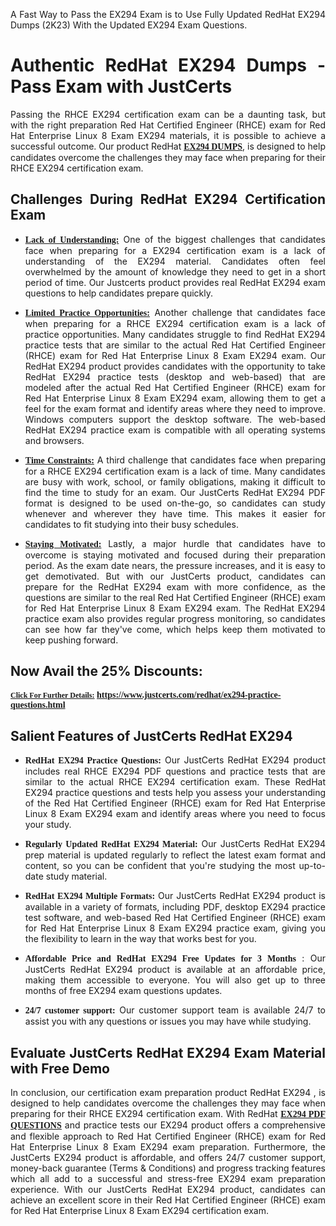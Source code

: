 <p dir="auto" style="text-align: justify;">A Fast Way to Pass the EX294 Exam is to Use Fully Updated RedHat EX294 Dumps (2K23) With the Updated EX294 Exam Questions.</p>

<h1 style="text-align: justify;"><strong>Authentic RedHat EX294 Dumps - Pass Exam with JustCerts</strong></h1>

<p style="text-align: justify;">Passing the RHCE EX294 certification exam can be a daunting task, but with the right preparation Red Hat Certified Engineer (RHCE) exam for Red Hat Enterprise Linux 8 Exam EX294 materials, it is possible to achieve a successful outcome. Our product RedHat <strong><a href="https://www.justcerts.com/redhat/ex294-practice-questions.html"><span style="font-family:Georgia,serif;"><u>EX294 DUMPS</u></span></a></strong>, is designed to help candidates overcome the challenges they may face when preparing for their RHCE EX294 certification exam.</p>

<h2 style="text-align: justify;"><strong>Challenges During RedHat EX294 Certification Exam</strong></h2>

<ul>
	<li style="text-align: justify;"><u><span style="font-family:Georgia,serif;"><strong>Lack of Understanding:</strong></span></u> One of the biggest challenges that candidates face when preparing for a EX294 certification exam is a lack of understanding of the EX294 material. Candidates often feel overwhelmed by the amount of knowledge they need to get in a short period of time. Our Justcerts product provides real RedHat EX294 exam questions to help candidates prepare quickly.</li>
</ul>

<ul>
	<li style="text-align: justify;"><u><span style="font-family:Georgia,serif;"><strong>Limited Practice Opportunities:</strong></span></u> Another challenge that candidates face when preparing for a RHCE EX294 certification exam is a lack of practice opportunities. Many candidates struggle to find RedHat EX294 practice tests that are similar to the actual Red Hat Certified Engineer (RHCE) exam for Red Hat Enterprise Linux 8 Exam EX294 exam. Our RedHat EX294 product provides candidates with the opportunity to take RedHat EX294 practice tests (desktop and web-based) that are modeled after the actual Red Hat Certified Engineer (RHCE) exam for Red Hat Enterprise Linux 8 Exam EX294 exam, allowing them to get a feel for the exam format and identify areas where they need to improve. Windows computers support the desktop software. The web-based RedHat EX294 practice exam is compatible with all operating systems and browsers.</li>
</ul>

<ul>
	<li style="text-align: justify;"><u><span style="font-family:Georgia,serif;"><strong>Time Constraints:</strong></span></u> A third challenge that candidates face when preparing for a RHCE EX294 certification exam is a lack of time. Many candidates are busy with work, school, or family obligations, making it difficult to find the time to study for an exam. Our JustCerts RedHat EX294 PDF format is designed to be used on-the-go, so candidates can study whenever and wherever they have time. This makes it easier for candidates to fit studying into their busy schedules.</li>
</ul>

<ul>
	<li style="text-align: justify;"><u><span style="font-family:Georgia,serif;"><strong>Staying Motivated:</strong></span></u> Lastly, a major hurdle that candidates have to overcome is staying motivated and focused during their preparation period. As the exam date nears, the pressure increases, and it is easy to get demotivated. But with our JustCerts product, candidates can prepare for the RedHat EX294 exam with more confidence, as the questions are similar to the real Red Hat Certified Engineer (RHCE) exam for Red Hat Enterprise Linux 8 Exam EX294 exam. The RedHat EX294 practice exam also provides regular progress monitoring, so candidates can see how far they've come, which helps keep them motivated to keep pushing forward.</li>
</ul>

<h2 style="text-align: justify;"><strong>Now Avail the 25% Discounts:</strong></h2>

<p><span style="font-size:12px;"><u><span style="font-family:Georgia,serif;"><strong>Click For Further Details:</strong></span></u></span><span style="font-size:14px;"><span style="font-family:Georgia,serif;"><strong> <a href="https://www.justcerts.com/redhat/ex294-practice-questions.html">https://www.justcerts.com/redhat/ex294-practice-questions.html</a></strong></span></span></p>

<h2 style="text-align: justify;"><strong>Salient Features of JustCerts RedHat EX294</strong></h2>

<ul>
	<li style="text-align: justify;"><span style="font-family:Georgia,serif;"><strong>RedHat EX294 Practice Questions:</strong></span> Our JustCerts RedHat EX294 product includes real RHCE EX294 PDF questions and practice tests that are similar to the actual RHCE EX294 certification exam. These RedHat EX294 practice questions and tests help you assess your understanding of the Red Hat Certified Engineer (RHCE) exam for Red Hat Enterprise Linux 8 Exam EX294 exam and identify areas where you need to focus your study.</li>
</ul>

<ul>
	<li style="text-align: justify;"><span style="font-family:Georgia,serif;"><strong>Regularly Updated RedHat EX294 Material:</strong></span> Our JustCerts RedHat EX294 prep material is updated regularly to reflect the latest exam format and content, so you can be confident that you're studying the most up-to-date study material.</li>
</ul>

<ul>
	<li style="text-align: justify;"><span style="font-family:Georgia,serif;"><strong>RedHat EX294 Multiple Formats:</strong></span> Our JustCerts RedHat EX294 product is available in a variety of formats, including PDF, desktop EX294 practice test software, and web-based Red Hat Certified Engineer (RHCE) exam for Red Hat Enterprise Linux 8 Exam EX294 practice exam, giving you the flexibility to learn in the way that works best for you.</li>
</ul>

<ul>
	<li style="text-align: justify;"><span style="font-family:Georgia,serif;"><strong>Affordable Price and RedHat EX294 Free Updates for 3 Months</strong></span> : Our JustCerts RedHat EX294 product is available at an affordable price, making them accessible to everyone. You will also get up to three months of free EX294 exam questions updates.</li>
</ul>

<ul>
	<li style="text-align: justify;"><span style="font-family:Georgia,serif;"><strong>24/7 customer support:</strong></span> Our customer support team is available 24/7 to assist you with any questions or issues you may have while studying.</li>
</ul>

<h2 style="text-align: justify;"><strong>Evaluate JustCerts RedHat EX294 Exam Material with Free Demo</strong></h2>

<p style="text-align: justify;">In conclusion, our certification exam preparation product RedHat EX294 , is designed to help candidates overcome the challenges they may face when preparing for their RHCE EX294 certification exam. With RedHat <a href="https://www.justcerts.com/redhat/ex294-practice-questions.html"><u><strong><span style="font-family:Georgia,serif;">EX294 PDF QUESTIONS</span></strong></u></a> and practice tests our EX294 product offers a comprehensive and flexible approach to Red Hat Certified Engineer (RHCE) exam for Red Hat Enterprise Linux 8 Exam EX294 exam preparation. Furthermore, the JustCerts EX294 product is affordable, and offers 24/7 customer support, money-back guarantee (Terms & Conditions) and progress tracking features which all add to a successful and stress-free EX294 exam preparation experience. With our JustCerts RedHat EX294 product, candidates can achieve an excellent score in their Red Hat Certified Engineer (RHCE) exam for Red Hat Enterprise Linux 8 Exam EX294 certification exam.</p>
